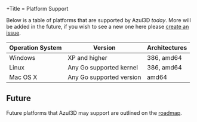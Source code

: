 +Title = Platform Support

Below is a table of platforms that are supported by Azul3D *today*. More will be added in the future, if you wish to see a new one here please [create an issue](https://github.com/azul3d/issues/issues).</p>

| Operation System | Version                  | Architectures |
|------------------|--------------------------|---------------|
| Windows          | XP and higher            | 386, amd64    |
| Linux            | Any Go supported kernel  | 386, amd64    |
| Mac OS X         | Any Go supported version | amd64         |

## Future

Future platforms that Azul3D may support are outlined on the [roadmap](/doc/roadmap.html#future-platforms).
